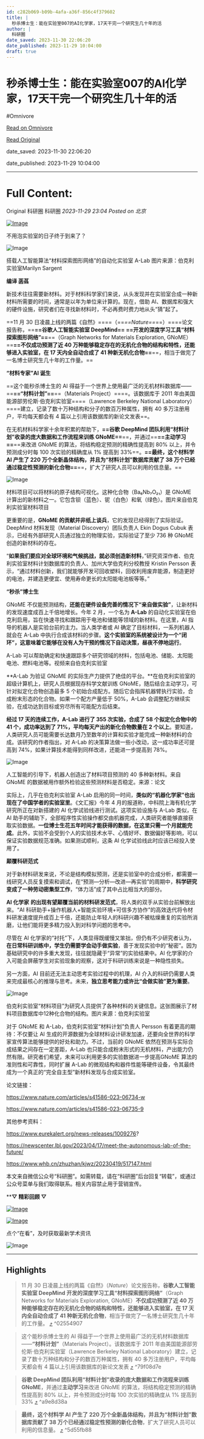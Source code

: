 ```yaml
---
id: c282b069-b09b-4afa-a36f-856c4f379602
title: |
  秒杀博士生：能在实验室007的AI化学家，17天干完一个研究生几十年的活
author: |
  科研圈
date_saved: 2023-11-30 22:06:20
date_published: 2023-11-29 10:04:00
draft: true
---
```


# 秒杀博士生：能在实验室007的AI化学家，17天干完一个研究生几十年的活
#Omnivore

[Read on Omnivore](https://omnivore.app/me/007-ai-17-18c23576a2c)

[Read Original](https://mp.weixin.qq.com/s/Kx0c2slp9QQFecqCG8CxjQ)

date_saved: 2023-11-30 22:06:20

date_published: 2023-11-29 10:04:00

--- 

# Full Content: 

Original  科研圈  科研圈 _2023-11-29 23:04_ _Posted on 北京_ 

[![Image](https://proxy-prod.omnivore-image-cache.app/0x0,stgey2lQqLiWg83ZHvpPZ29UfHMzKIzhoALFl7a-3nhg/https://mmbiz.qpic.cn/mmbiz_png/kKoeb9t5fNphxR6I3jKF2r84iagwvBrWoajVEQuGFtnFZkAc1RK0DYQAGHsnUGpxnqsuBGLbl2Q7SfAKHuSybnQ/640?wx_fmt=png)](https://www.linkresearcher.com/wechat/oauthfortype?redirect%5Furi=/wechat/periodical/subscribe&type=periodical&from=0)

不用泡实验室的日子终于到来了？

![Image](https://proxy-prod.omnivore-image-cache.app/0x0,soz7L7CLQgS9Qq8ub3nF2B1Ie6KI-VGZAicGCk64kFTA/https://mmbiz.qpic.cn/mmbiz_jpg/kKoeb9t5fNrwTfW8MKLjheb2GTuk7j9MtHia2t8YkgVp5qeRF0whUOLj1YNY8zWtrXTOics28q26gRA6loObeqeg/640?wx_fmt=jpeg&from=appmsg)

搭载人工智能算法“材料探索图形网络”的自动化实验室 A-Lab 图片来源：伯克利实验室Marilyn Sargent  

**编译 菡萏**

新技术往往需要新材料。对于材料科学家们来说，从头发现并在实验室合成一种新材料所需要的时间，通常是以年为单位来计算的。现在，借助 AI、数据库和强大的硬件设施，研究者们在寻找新材料时，不必再费时费力地从头“猜”起了。

==11 月 30 日凌晨上线的两篇《自然》====（==_==Nature==_==）====论文报告称，==**==谷歌人工智能实验室 DeepMind== ==开发的深度学习工具“材料探索图形网络”==**==（Graph Networks for Materials Exploration, GNoME）==**==不仅成功预测了近 40 万种能够稳定存在的无机化合物的结构和特性，还能够进入实验室，在 17 天内全自动合成了 41 种新无机化合物==**==，相当于做完了一名博士研究生几十年的工作量。==

**“材料专家”AI 诞生**

==这个能秒杀博士生的 AI 得益于一个世界上使用最广泛的无机材料数据库——==**==“材料计划”==**==（Materials Project）====。该数据库于 2011 年由美国能源部劳伦斯·伯克利实验室====（Lawrence Berkeley National Laboratory）====建立，记录了数十万种结构和分子的数百万种属性，拥有 40 多万注册用户，平均每天都会有 4 篇以上引用该数据库的新论文发表==。

在无机材料科学家十余年积累的帮助下，**==谷歌 DeepMind 团队利用“材料计划”收录的庞大数据和工作流程来训练 GNoME==**==，并通过==**==主动学习==**==来改进 GNoME 的算法，将结构稳定预测的精确性提高到 80% 以上，并令预测成分时每 100 次实验的精确度从 1% 提高到 33%==。**==最终，这个材料学 AI 产生了 220 万个全新晶体结构，并且为“材料计划”数据库贡献了 38 万个已经通过稳定性预测的新化合物==**==，扩大了研究人员可以利用的信息量。==

![Image](https://proxy-prod.omnivore-image-cache.app/0x0,sw97P-otxmkLMaNMk_yXr6_2zayuuK6wUJKFVX0kQRuw/https://mmbiz.qpic.cn/mmbiz_gif/kKoeb9t5fNrwTfW8MKLjheb2GTuk7j9Mg6iaEY41QLZo4RS6mm24lZ9BswDvRfVHBYZKxxCk4IakmMePXdvMyrQ/640?wx_fmt=gif&from=appmsg)

材料项目可以将材料的原子结构可视化。这种化合物（Ba₆Nb₇O₂₁）是 GNoME 计算出的新材料之一。它包含钡（蓝色）、铌（白色）和氧（绿色）。图片来自伯克利实验室材料项目  

更重要的是，**GNoME 的贡献并非纸上谈兵**，它的发现已经得到了实际验证。DeepMind 材料发现（Material Discovery）团队负责人 Ekin Dogus Cubuk 表示，已经有外部研究人员通过独立的物理实验，实际验证了至少 736 种 GNoME 创造的新材料的存在。

“**如果我们要应对全球环境和气候挑战，就必须创造新材料**，”研究资深作者、伯克利实验室材料计划数据库的负责人、加州大学伯克利分校教授 Kristin Persson 表示，“通过材料创新，我们就能够开发可回收塑料，回收利用废弃能源，制造更好的电池，并建造更便宜、使用寿命更长的太阳能电池板等等。”

**“秒杀”博士生**

GNoME 不仅能预测结构，**还能在硬件设备完善的情况下“亲自做实验”**，让新材料的发现速度成百上千倍地增长。今年 2 月，一个名为 **A-Lab** 的自动化实验室在伯克利启用，旨在快速寻找和跟踪用于电池和储能等领域的新材料。在这里，AI 指导的机器人是实验台前的主力。当人类学者或 AI 确定了目标材料，一系列机器人就会在 A-Lab 中执行合成该材料的步骤。**这个实验室的系统被设计为一个“闭环”，这意味着它能够在没有人为干预的情况下自动决策，昼夜不停地运行**。

A-Lab 可以帮助确定和快速跟踪多个研究领域的材料，包括电池、储能、太阳能电池、燃料电池等。视频来自伯克利实验室

**A-Lab 为验证 GNoME 的实际生产力提供了绝佳的平台。**在伯克利实验室的超级计算机上，研究人员根据现存科学文献训练 GNoME，随后结合主动学习，可针对拟定化合物创造最多 5 个初始合成配方。随后它会指挥机器臂执行实验，合成粉末形态的化合物。如果一个配方产量低于 50%，A-Lab 会调整配方继续实验，在成功达到目标或穷尽所有可能配方后结束。

**经过 17 天的连续工作，A-Lab 进行了 355 次实验，合成了 58 个拟定化合物中的 41 个，成功率达到了 71%，平均每天产出的新化合物数量在 2 个以上**。要知道，人类研究人员可能需要长达数月乃至数年的计算和实验才能完成一种新材料的合成。该研究的作者指出，对 A-Lab 的决策算法做一些小改动，这一成功率还可提高到 74%，如果计算技术能得到同样改进，还能进一步提高到 78%。

![Image](https://proxy-prod.omnivore-image-cache.app/0x0,sNSPKNgpMsbcuQo5ZNdOm2Aq9XRyJzz8Sj94hxM1dmrc/https://mmbiz.qpic.cn/mmbiz_png/kKoeb9t5fNrwTfW8MKLjheb2GTuk7j9Mbjn41vT7b1xez4x5uLGPCk7RObb0tMbHxANiaFLQqInxhLLiaZIcUXibQ/640?wx_fmt=png&from=appmsg)

人工智能的引导下，机器人创造出了材料项目预测的 40 多种新材料。来自 GNoME 的数据被用作额外检验这些预测材料是否稳定。来源：论文

实际上，几乎在伯克利实验室 A-Lab 启用的同一时间，**类似的“机器化学家”也出现在了中国学者的实验室里**。《文汇报》今年 4 月的报道称，中科院上海有机化学研究所正在对新搭建的 AI 化学试验线进行测试。这项实验设施与 A-Lab 类似，在 AI 助手的辅助下，全部程序性实验操作都交由机器完成，人类研究者能够直接获取实验数据。**一位博士生花五年时间才能获得的数据，在这里只需一个月就能完成**。此外，实验不会受到个人的实验技术水平、心情好坏、数据偏好等影响，可以保证实验数据规范准确。如果测试顺利，这条 AI 化学试验线此时应该已经投入使用了。

**颠覆科研范式**

对于新材料研发来说，不论是结构模拟预测，还是实验室中的合成分析，都需要一线研究人员反复摸索和调试，在“预测—分析—改进—再实验”的周期中，**科学研究变成了一种劳动密集型工作**，“体力活”成了其中占比相当大的部分。

**AI 化学家** **的出现有望颠覆当前的材料研发范式**，将人类的双手从实验台前解放出来。“AI 科研助手+操作机器人+智能实验环境+可信多方协作”的高效迭代将令材料研发速度提升成百上千倍，还能防止年轻人的科研兴趣不被枯燥重复的实验所消磨，让他们能将更多精力投入到对科学问题的思考中。

尽管在 AI 化学家的“衬托”下，人类显得既缓慢又笨拙，但仍有不少研究者认为，**在日常科研训练中，学生仍需要学会动手做实验**，善于发现实验中的“秘密”。因为基础研究中的许多重大发现，往往就隐藏于“异常”的实验结果中。AI 化学家的介入可能会屏蔽学生对实验现象的观察，这对于科研训练来说是一种隐性损失。

另一方面，AI 目前还无法主动思考实验过程中的机理，AI 介入的科研仍需要人类来完成最核心的推理与思考。未来，**独立思考能力或许比“会做实验”更为重要**。

![Image](https://proxy-prod.omnivore-image-cache.app/0x0,syyBdGxlOguJvHjU2fgMLs4OLqG_wUDMF18CfDYFrQAw/https://mmbiz.qpic.cn/mmbiz_png/kKoeb9t5fNrwTfW8MKLjheb2GTuk7j9MZJ3PJwWO2z3PLF6NN0OfR46veyxicRF4kqk62heCCicqPOrDnPtLkRVQ/640?wx_fmt=png&from=appmsg)

伯克利实验室“材料项目”为研究人员提供了各种材料的关键信息。这张图展示了材料项目数据库中12种化合物的结构。图片来源：伯克利实验室

对于 GNoME 和 A-Lab，伯克利实验室“材料计划”负责人 Persson 有着更高的期待：不仅要让 AI 生成的开源数据为全球材料设计研发加速，还要向全世界的科学家宣传算法能够提供的好处和助力。不过，当前的 GNoME 依然在预测与实际合成结果之间存在一定差距，A-Lab 也只能合成粉末形式的无机材料，产出能力仍然有限。研究者们希望，未来可以利用更多的实验数据进一步提高GNoME 算法的准则性和可靠性，同时扩展 A-Lab 的微观结构和器件性能等硬件设备，令其最终成为一个真正的“完全自主型”新材料发现与合成实验室。

论文链接：

https://www.nature.com/articles/s41586-023-06734-w

https://www.nature.com/articles/s41586-023-06735-9

其他参考资料：

https://www.eurekalert.org/news-releases/1009276?

https://newscenter.lbl.gov/2023/04/17/meet-the-autonomous-lab-of-the-future/

https://www.whb.cn/zhuzhan/kjwz/20230419/517147.html

本文来自微信公众号“科研圈”。如需转载，请在“科研圈”后台回复“转载”，或通过公众号菜单与我们取得联系。相关内容禁止用于营销宣传。

****▽ 精彩回顾 ▽**

[![Image](https://proxy-prod.omnivore-image-cache.app/0x0,sPGus0rzZZ1t8MF7Z4UTFWFYcQd1t57HUMvbPsVTzaVM/https://mmbiz.qpic.cn/mmbiz_png/kKoeb9t5fNrJFrzjK7JVa4wHKLNyKuhDsm9rHUjpMiaUhEjEiaDrtVQKTt8icWiaecmIEgibOlCtNgpKMnR9RDtS5hA/640?wx_fmt=png&from=appmsg&wxfrom=5&wx_lazy=1&wx_co=1)](http://mp.weixin.qq.com/s?%5F%5Fbiz=MzA5NDkzNjIwMg==&mid=2651758093&idx=1&sn=703be2cbb97e68edc00dfa2baa218a86&chksm=8bbd33e8bccabafef29bd333d9f70d1874f3303f309e023a68e0fa17e4ff39c83e46968ebc7a&scene=21#wechat%5Fredirect)

[![Image](https://proxy-prod.omnivore-image-cache.app/0x0,sM8cwAlfKl9gZnVL-Lr-q6Grp1TKACReXn_lwDJeEUww/https://mmbiz.qpic.cn/mmbiz_png/kKoeb9t5fNqxuspPMaBADVJFTWQCqB6vldVgzjcWsAQ0FtOnjNHdrahrmAnq83MXuBNAkwpWmTn7EefRTM5xNQ/640?wx_fmt=png&from=appmsg&wxfrom=5&wx_lazy=1&wx_co=1)](http://mp.weixin.qq.com/s?%5F%5Fbiz=MzA5NDkzNjIwMg==&mid=2651757919&idx=1&sn=fa79b4666bafe76943a79d4647f98605&chksm=8bbd30babccab9ac73a8a2ce3b64c848f319444eb1876691805fc21bcfa055e62a1cce288e79&scene=21#wechat%5Fredirect)

点个“在看”，及时获取最新学术资讯

![Image](https://proxy-prod.omnivore-image-cache.app/0x0,sDekW69gM1TzEf1KkDVEL6lZKuoAnVqzwSvznx5HZX6Y/https://mmbiz.qpic.cn/mmbiz_gif/kKoeb9t5fNr5y4WvictKLxUrOy8YynZbQnib1zhkI3kI7TnlzQaMx4vvjJrJuo2cVVN5jryxia3mH7fyDzmfyibyZA/640?wx_fmt=gif&wxfrom=5&wx_lazy=1)

---

## Highlights

> 11 月 30 日凌晨上线的两篇《自然》（_Nature_）论文报告称，**谷歌人工智能实验室 DeepMind 开发的深度学习工具“材料探索图形网络”**（Graph Networks for Materials Exploration, GNoME）**不仅成功预测了近 40 万种能够稳定存在的无机化合物的结构和特性，还能够进入实验室，在 17 天内全自动合成了 41 种新无机化合物**，相当于做完了一名博士研究生几十年的工作量。 [⤴️](https://omnivore.app/me/007-ai-17-18c23576a2c#02554907-a7a9-41f9-8f89-9d861b97041a)  ^02554907

> 这个能秒杀博士生的 AI 得益于一个世界上使用最广泛的无机材料数据库——**“材料计划”**（Materials Project）。该数据库于 2011 年由美国能源部劳伦斯·伯克利实验室（Lawrence Berkeley National Laboratory）建立，记录了数十万种结构和分子的数百万种属性，拥有 40 多万注册用户，平均每天都会有 4 篇以上引用该数据库的新论文发表 [⤴️](https://omnivore.app/me/007-ai-17-18c23576a2c#79f08d7e-36c8-4bfd-a8dd-3d9741ae77d2)  ^79f08d7e

> **谷歌 DeepMind 团队利用“材料计划”收录的庞大数据和工作流程来训练 GNoME**，并通过**主动学习**来改进 GNoME 的算法，将结构稳定预测的精确性提高到 80% 以上，并令预测成分时每 100 次实验的精确度从 1% 提高到 33% [⤴️](https://omnivore.app/me/007-ai-17-18c23576a2c#a9e8d38a-ef0e-44d9-a0b4-c83531b20889)  ^a9e8d38a

> **最终，这个材料学 AI 产生了 220 万个全新晶体结构，并且为“材料计划”数据库贡献了 38 万个已经通过稳定性预测的新化合物**，扩大了研究人员可以利用的信息量。 [⤴️](https://omnivore.app/me/007-ai-17-18c23576a2c#5d55fb88-4659-4e9a-9d4e-219fc27b34b0)  ^5d55fb88

